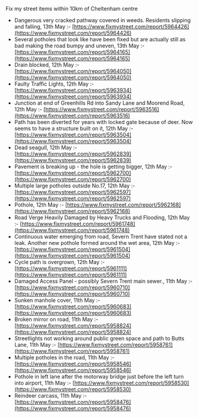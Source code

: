 Fix my street items within 10km of Cheltenham centre

<!-- fix_marker starts -->

- Dangerous very cracked pathway covered in weeds. Residents slipping and falling, 13th May :- [https://www.fixmystreet.com/report/5964426](https://www.fixmystreet.com/report/5964426)
- Several potholes that look like have been fixed but are actually still as bad making the road bumpy and uneven, 13th May :- [https://www.fixmystreet.com/report/5964165](https://www.fixmystreet.com/report/5964165)
- Drain blocked, 12th May :- [https://www.fixmystreet.com/report/5964050](https://www.fixmystreet.com/report/5964050)
- Faulty Traffic Lights, 12th May :- [https://www.fixmystreet.com/report/5963934](https://www.fixmystreet.com/report/5963934)
- Junction at end of Greenhills Rd into Sandy Lane and Moorend Road, 12th May :- [https://www.fixmystreet.com/report/5963516](https://www.fixmystreet.com/report/5963516)
- Path has been diverted for years with locked gate because of deer. Now seems to have a structure built on it, 12th May :- [https://www.fixmystreet.com/report/5963504](https://www.fixmystreet.com/report/5963504)
- Dead seagull, 12th May :- [https://www.fixmystreet.com/report/5962839](https://www.fixmystreet.com/report/5962839)
- Pavement is breaking up - the hole is getting bigger, 12th May :- [https://www.fixmystreet.com/report/5962700](https://www.fixmystreet.com/report/5962700)
- Multiple large potholes outside No.17, 12th May :- [https://www.fixmystreet.com/report/5962597](https://www.fixmystreet.com/report/5962597)
- Pothole, 12th May :- [https://www.fixmystreet.com/report/5962168](https://www.fixmystreet.com/report/5962168)
- Road Verge Heavily Damaged by Heavy Trucks and Flooding, 12th May :- [https://www.fixmystreet.com/report/5961748](https://www.fixmystreet.com/report/5961748)
- Continuous water emerging from road, Severn Trent have stated not a leak. Another new pothole formed around the wet area, 12th May :- [https://www.fixmystreet.com/report/5961504](https://www.fixmystreet.com/report/5961504)
- Cycle path is overgrown, 12th May :- [https://www.fixmystreet.com/report/5961111](https://www.fixmystreet.com/report/5961111)
- Damaged Access Panel - possibly Severn Trent main sewer., 11th May :- [https://www.fixmystreet.com/report/5960710](https://www.fixmystreet.com/report/5960710)
- Sunken manhole cover, 11th May :- [https://www.fixmystreet.com/report/5960683](https://www.fixmystreet.com/report/5960683)
- Broken mirror on road, 11th May :- [https://www.fixmystreet.com/report/5958824](https://www.fixmystreet.com/report/5958824)
- Streetlights not working around public green space and path to Butts Lane, 11th May :- [https://www.fixmystreet.com/report/5958761](https://www.fixmystreet.com/report/5958761)
- Multiple potholes in the road, 11th May :- [https://www.fixmystreet.com/report/5958546](https://www.fixmystreet.com/report/5958546)
- Pothole in left lane after the motorway bridge just before the left turn into airport, 11th May :- [https://www.fixmystreet.com/report/5958530](https://www.fixmystreet.com/report/5958530)
- Reindeer carcass, 11th May :- [https://www.fixmystreet.com/report/5958476](https://www.fixmystreet.com/report/5958476)

<!-- fix_marker ends -->